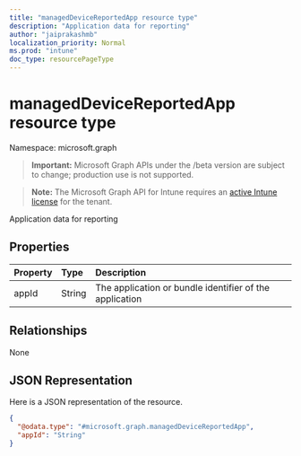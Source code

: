 ```yaml
---
title: "managedDeviceReportedApp resource type"
description: "Application data for reporting"
author: "jaiprakashmb"
localization_priority: Normal
ms.prod: "intune"
doc_type: resourcePageType
---
```


# managedDeviceReportedApp resource type

Namespace: microsoft.graph

> **Important:** Microsoft Graph APIs under the /beta version are subject to change; production use is not supported.

> **Note:** The Microsoft Graph API for Intune requires an [active Intune license](https://go.microsoft.com/fwlink/?linkid=839381) for the tenant.

Application data for reporting

## Properties
|Property|Type|Description|
|:---|:---|:---|
|appId|String|The application or bundle identifier of the application|

## Relationships
None

## JSON Representation
Here is a JSON representation of the resource.
<!-- {
  "blockType": "resource",
  "@odata.type": "microsoft.graph.managedDeviceReportedApp"
}
-->
``` json
{
  "@odata.type": "#microsoft.graph.managedDeviceReportedApp",
  "appId": "String"
}
```
